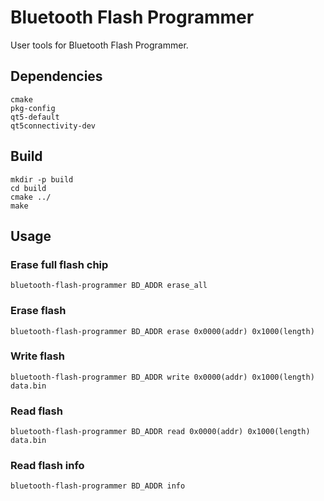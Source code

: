 Bluetooth Flash Programmer
==========================

User tools for Bluetooth Flash Programmer.

## Dependencies

```
cmake
pkg-config
qt5-default
qt5connectivity-dev
```

## Build

```
mkdir -p build
cd build
cmake ../
make
```

## Usage

### Erase full flash chip

```
bluetooth-flash-programmer BD_ADDR erase_all
```

### Erase flash

```
bluetooth-flash-programmer BD_ADDR erase 0x0000(addr) 0x1000(length)
```

### Write flash

```
bluetooth-flash-programmer BD_ADDR write 0x0000(addr) 0x1000(length) data.bin
```

### Read flash

```
bluetooth-flash-programmer BD_ADDR read 0x0000(addr) 0x1000(length) data.bin
```

### Read flash info

```
bluetooth-flash-programmer BD_ADDR info
```
